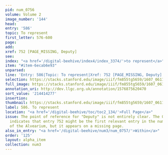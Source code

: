 ```yaml
---
pid: num_0756
volume: Volume 2
image_number: '144'
head:
entry: '586'
topic: To represent
first_letter: 576-600
page:
add:
xref: 752 [PAGE_MISSING, Deputy]
see:
index: "<a href='/digital-beehive/index4/index_3374/'>to represent</a>"
item: "#item-6ecab6e93"
unparsed:
line: 'Entry: 586|Topic: To represent|Xref: 752 [PAGE_MISSING, Deputy]|Index: to represent|#item-6ecab6e93'
selection: https://stacks.stanford.edu/image/iiif/fm855tg5659/1607_0611/868,4277,2831,294/full/0/default.jpg
full_image: https://stacks.stanford.edu/image/iiif/fm855tg5659/1607_0611/full/full/0/default.jpg
annotation_uri: http://dev.llgc.org.uk/annotation/1576875620470
sort_value: '214414277'
insertion:
thumbnail: https://stacks.stanford.edu/image/iiif/fm855tg5659/1607_0611/868,4277,600,180/250,/0/default.jpg
label: 586. To represent
location: "<a href='/digital-beehive/toc/toc2_134/'>Full Page</a>"
issue: The point of reference for "Deputy" is not entirely clear. The Octavo Index
  indicates that entry 752 might be the first relevant entry in the numerical section
  of the Alvearium, but it appears on a missing page.
also_in_entry: "<a href='/digital-beehive/num3/num_0757/'>Within</a>"
order: '125'
layout: alpha_item
collection: num3
---
```

